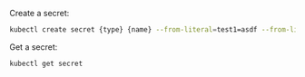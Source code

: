 Create a secret:
```bash
kubectl create secret {type} {name} --from-literal=test1=asdf --from-literal=password=123456
```

Get a secret:
```bash
kubectl get secret
```
